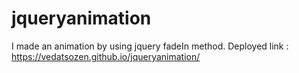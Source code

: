 # jqueryanimation
I made an animation by using jquery fadeIn method.
Deployed link : https://vedatsozen.github.io/jqueryanimation/

